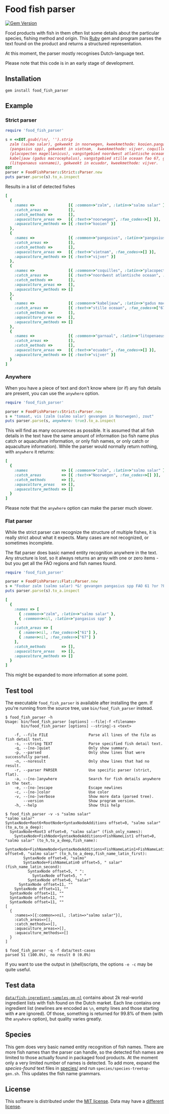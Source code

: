 # Food fish parser

[![Gem Version](https://badge.fury.io/rb/food_fish_parser.svg)](https://rubygems.org/gems/food_fish_parser)

Food products with fish in them often list some details about the particular species,
fishing method and origin. This [Ruby](https://www.ruby-lang.org/) gem and program parses
the text found on the product and returns a structured representation.

At this moment, the parser mostly recognises Dutch-language text.

Please note that this code is in an early stage of development.

## Installation

```
gem install food_fish_parser
```

## Example

### Strict parser

```ruby
require 'food_fish_parser'

s = <<EOT.gsub(/\n/, '').strip
  zalm (salmo salar), gekweekt in noorwegen, kweekmethode: kooien.pangasius
  (pangasius spp), gekweekt in vietnam,  kweekmethode: vijver. coquilles
  (placopecten magellanicus), vangstgebied noordwest atlantische oceaan fao 21,
  kabeljauw (gadus macrocephalus), vangstgebied stille oceaan fao 67, garnaal
  (litopenaeus vannamei), gekweekt in ecuador, kweekmethode: vijver.
EOT
parser = FoodFishParser::Strict::Parser.new
puts parser.parse(s).to_a.inspect
```

Results in a list of detected fishes

```ruby
[
  {
    :names =>               [{ :common=>"zalm", :latin=>"salmo salar" }],
    :catch_areas =>         [],
    :catch_methods =>       [],
    :aquaculture_areas =>   [{ :text=>"noorwegen", :fao_codes=>[] }],
    :aquaculture_methods => [{ :text=>"kooien" }]
  },
  {
    :names =>               [{ :common=>"pangasius", :latin=>"pangasius spp" }],
    :catch_areas =>         [],
    :catch_methods =>       [],
    :aquaculture_areas =>   [{ :text=>"vietnam", :fao_codes=>[] }],
    :aquaculture_methods => [{ :text=>"vijver" }]
  },
  {
    :names =>               [{ :common=>"coquilles", :latin=>"placopecten magellanicus" }],
    :catch_areas =>         [{ :text=>"noordwest atlantische oceaan", :fao_codes=>["21"] }],
    :catch_methods =>       [],
    :aquaculture_areas =>   [],
    :aquaculture_methods => []
  },
  {
    :names =>               [{ :common=>"kabeljauw", :latin=>"gadus macrocephalus" }],
    :catch_areas =>         [{ :text=>"stille oceaan", :fao_codes=>["67"] }],
    :catch_methods =>       [],
    :aquaculture_areas =>   [],
    :aquaculture_methods => []
  },
  {
    :names =>               [{ :common=>"garnaal", :latin=>"litopenaeus vannamei" }],
    :catch_areas =>         [],
    :catch_methods =>       [],
    :aquaculture_areas =>   [{ :text=>"ecuador", :fao_codes=>[] }],
    :aquaculture_methods => [{ :text=>"vijver" }]
  }
]
```

### Anywhere

When you have a piece of text and don't know where (or if) any fish details are
present, you can use the `anywhere` option.

```ruby
require 'food_fish_parser'

parser = FoodFishParser::Strict::Parser.new
s = "tomaat, vis (zalm (salmo salar) gevangen in Noorwegen), zout"
puts parser.parse(s, anywhere: true).to_a.inspect
```

This will find as many occurences as possible. It is assumed that all fish details
in the text have the same amount of information (so fish name plus catch or aquaculture
information, or only fish names, or only catch or aquaculture information).
While the parser would normally return nothing, with `anywhere` it returns:

```ruby
[
  {
    :names               => [{ :common=>"zalm", :latin=>"salmo salar" }],
    :catch_areas         => [{ :text=>"Noorwegen", :fao_codes=>[] }],
    :catch_methods       => [],
    :aquaculture_areas   => [],
    :aquaculture_methods => []
  }
]
```

Please note that the `anywhere` option can make the parser much slower.

### Flat parser

While the strict parser can recognize the structure of multiple fishes, it is really
strict about what it expects. Many cases are not recognized, or sometimes incomplete.

The flat parser does basic named entity recognition anywhere in the text. Any structure
is lost, so it always returns an array with one or zero items - but you get all the
FAO regions and fish names found.

```ruby
require 'food_fish_parser'

parser = FoodFishParser::Flat::Parser.new
s = "Foobar zalm (salmo salar) *&! gevangen pangasius spp FAO 61 ?or ?FAO 67 what more.")
puts parser.parse(s).to_a.inspect
```

```ruby
[
  {
    :names => [
      { :common=>"zalm", :latin=>"salmo salar" },
      { :common=>nil, :latin=>"pangasius spp" }
    ],
    :catch_areas => [
      { :name=>nil, :fao_codes=>["61"] },
      { :name=>nil, :fao_codes=>["67"] }
    ],
    :catch_methods       => [],
    :aquaculture_areas   => [],
    :aquaculture_methods => []
  }
]
```

This might be expanded to more information at some point.


## Test tool

The executable `food_fish_parser` is available after installing the gem. If you're
running from the source tree, use `bin/food_fish_parser` instead.

```
$ food_fish_parser -h
Usage: bin/food_fish_parser [options] --file|-f <filename>
       bin/food_fish_parser [options] --string|-s <text>

    -f, --file FILE                  Parse all lines of the file as fish detail text.
    -s, --string TEXT                Parse specified fish detail text.
    -q, --[no-]quiet                 Only show summary.
    -p, --parsed                     Only show lines that were successfully parsed.
    -n, --noresult                   Only show lines that had no result.
    -r, --parser PARSER              Use specific parser (strict, flat).
    -a, --[no-]anywhere              Search for fish details anywhere in the text.
    -e, --[no-]escape                Escape newlines
    -c, --[no-]color                 Use color
    -v, --[no-]verbose               Show more data (parsed tree).
        --version                    Show program version.
    -h, --help                       Show this help

$ food_fish_parser -v -s "salmo salar"
"salmo salar"
SyntaxNode+Root6+RootNode+SyntaxNodeAdditions offset=0, "salmo salar" (to_a,to_a_deep):
  SyntaxNode+Root3 offset=0, "salmo salar" (fish_only_names):
    SyntaxNode+FishNode+SyntaxNodeAdditions+FishNameList1 offset=0, "salmo salar" (to_h,to_a_deep,fish_name):
      SyntaxNode+FishNameNode+SyntaxNodeAdditions+FishNameLatin1+FishNameLatinNode offset=0, "salmo salar" (to_h,to_a_deep,fish_name_latin_first):
        SyntaxNode offset=0, "salmo"
        SyntaxNode+FishNameLatin0 offset=5, " salar" (fish_name_latin_second):
          SyntaxNode offset=5, " ":
            SyntaxNode offset=5, " "
          SyntaxNode offset=6, "salar"
      SyntaxNode offset=11, ""
    SyntaxNode offset=11, ""
  SyntaxNode offset=11, ""
  SyntaxNode offset=11, ""
  SyntaxNode offset=11, ""
[
  {
    :names=>[{:common=>nil, :latin=>"salmo salar"}],
    :catch_areas=>[],
    :catch_methods=>[],
    :aquaculture_areas=>[],
    :aquaculture_methods=>[]
  }
]

$ food_fish_parser -q -f data/test-cases
parsed 51 (100.0%), no result 0 (0.0%)
```

If you want to use the output in (shell)scripts, the options `-e -c` may be quite useful.


## Test data

[`data/fish-ingredient-samples-qm-nl`](data/fish-ingredient-samples-qm-nl) contains about 2k
real-world ingredient lists with fish found on the Dutch market. Each line contains one ingredient
list (newlines are encoded as `\n`, empty lines and those starting with `#` are ignored). Of those,
something is returned for 99.8% of them (with the `anywhere` option), but quality varies greatly.


## Species

This gem does very basic named entity recognition of fish names. There are more fish names than the
parser can handle, so the detected fish names are limited to those actually found in packaged food products.
At the moment only a very limited number of names is detected. To add more, expand the _species-found_ text
files in [species/](species/) and run `species/species-treetop-gen.sh`. This updates the fish name grammars.


## License

This software is distributed under the [MIT license](LICENSE). Data may have a [different license](data/README.md).
